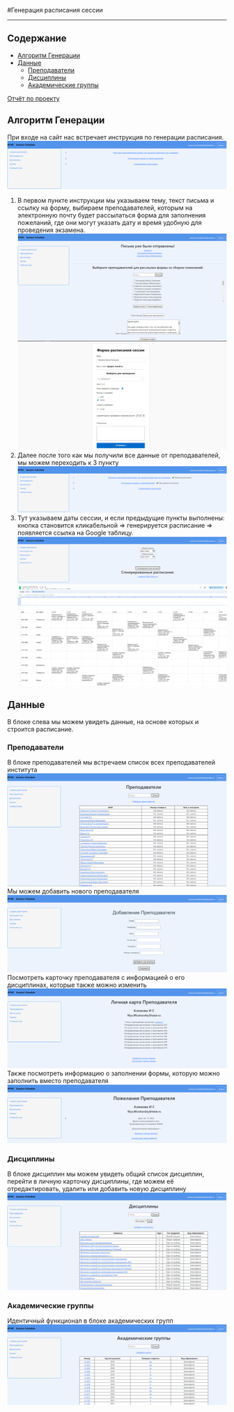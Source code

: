 #Генерация расписания сессии

---

## Содержание
- [Алгоритм Генерации](#algorithm)
- [Данные](#data)
    * [Преподаватели](#lecturers)
    * [Дисциплины](#subjects)
    * [Академические группы](#groups)

<a href='https://docs.google.com/document/d/12Opyc3YQI_V0pUFLz4KGm0a24E0b56hB'>Отчёт по проекту</a>


## Алгоритм Генерации
При входе на сайт нас встречает инструкция по генерации расписания.
![Инструкция](images/instruction.png)
1. В первом пункте инструкции мы указываем тему, текст письма и ссылку на форму, выбираем преподавателей, которым на электронную почту будет рассылаться форма для заполнения пожеланий, где они могут указать дату и время удобную для проведения экзамена.![Рассылка](images/mailing.png)![Форма](images/form.png)
2. Далее после того как мы получили все данные от преподавателей, мы можем переходить к 3 пункту![Шаги выполнены](images/steps_completed.png)
3. Тут указываем даты сессии, и если предыдущие пункты выполнены: кнопка становится кликабельной => генерируется расписание => появляется ссылка на Google таблицу.![Алгоритм](images/algorithm.png) ![Таблица](images/table.png)

## Данные
В блоке слева мы можем увидеть данные, на основе которых и строится расписание.

### Преподаватели
В блоке преподавателей мы встречаем список всех преподавателей института
![Преподаватели](images/lecturers.png)
Мы можем добавить нового преподавателя
![Добавление преподавателя](images/add_lecturer.png)
Посмотреть карточку преподавателя с информацией о его дисциплинах, которые также можно изменить
![Карта преподавателя](images/lecturer_card.png)
Также посмотреть информацию о заполнении формы, которую можно заполнить вместо преподавателя
![Пожелания преподавателя](images/lecturer_wish.png)

### Дисциплины
В блоке дисциплин мы можем увидеть общий список дисциплин, перейти в личную карточку дисциплины, где можем её отредактировать, удалить или добавить новую дисциплину
![Дисциплины](images/subjects.png)

### Академические группы
Идентичный функционал в блоке академических групп
![Группы](images/groups.png)
